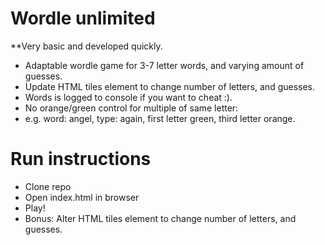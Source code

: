 # Wordle unlimited
**Very basic and developed quickly.

- Adaptable wordle game for 3-7 letter words, and varying amount of guesses.
- Update HTML tiles element to change number of letters, and guesses.
- Words is logged to console if you want to cheat :).
- No orange/green control for multiple of same letter:
- e.g. word: angel, type: again, first letter green, third letter orange.

# Run instructions

- Clone repo
- Open index.html in browser
- Play!
- Bonus: Alter HTML tiles element to change number of letters, and guesses.
